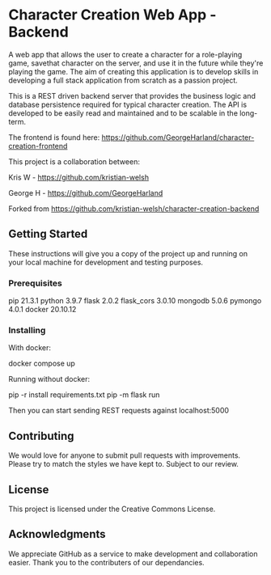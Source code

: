 # Character Creation Web App - Backend

A web app that allows the user to create a character for a role-playing game, savethat character on the server, and use it in the future while they're playing the game.
The aim of creating this application is to develop skills in developing a full stack application from scratch as a passion project.

This is a REST driven backend server that provides the business logic and database persistence required for typical character creation.
The API is developed to be easily read and maintained and to be scalable in the long-term.

The frontend is found here: https://github.com/GeorgeHarland/character-creation-frontend

This project is a collaboration between:

Kris W - https://github.com/kristian-welsh

George H - https://github.com/GeorgeHarland

Forked from https://github.com/kristian-welsh/character-creation-backend

## Getting Started

These instructions will give you a copy of the project up and running on your local machine for development and testing purposes.

### Prerequisites

pip         21.3.1
python      3.9.7
flask       2.0.2
flask_cors  3.0.10
mongodb     5.0.6
pymongo     4.0.1
docker      20.10.12

### Installing

With docker:

docker compose up

Running without docker:

pip -r install requirements.txt
pip -m flask run

Then you can start sending REST requests against localhost:5000

## Contributing

We would love for anyone to submit pull requests with improvements. Please try to match the styles we have kept to.
Subject to our review.

## License

This project is licensed under the Creative Commons License.

## Acknowledgments

We appreciate GitHub as a service to make development and collaboration easier.
Thank you to the contributers of our dependancies.
